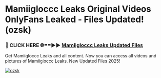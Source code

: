 # Mamiigloccc Leaks Original Videos 0nlyFans Leaked - Files Updated! (ozsk)

<h3>🔴 CLICK HERE 🌐==►► <a href="https://tinyurl.com/4seja8ks" rel="nofollow">Mamiigloccc Leaks Updated Files</a></h3>

Get Mamiigloccc Leaks and all content. Now you can access all videos and pictures of Mamiigloccc Leaks. New Updated Files 2025!

[![ozsk](https://i.imgur.com/EWjZXRe.gif)](https://tinyurl.com/4seja8ks)
